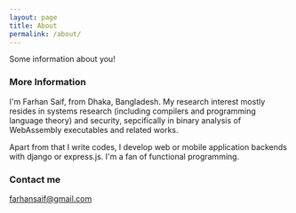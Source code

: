 ```yaml
---
layout: page
title: About
permalink: /about/
---
```


Some information about you!

### More Information

I'm Farhan Saif, from Dhaka, Bangladesh. My research interest mostly resides in systems research (including compilers and programming language theory) and security, sepcifically in binary analysis of WebAssembly executables and related works.

Apart from that I write codes, I develop web or mobile application backends with django or express.js. I'm a fan of functional programming.
### Contact me

[farhansaif@gmail.com](mailto:farhansaif488@gmail.com)
